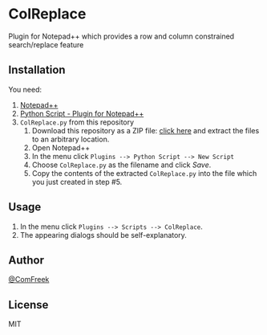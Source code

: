 # ColReplace

Plugin for Notepad++ which provides a row and column constrained search/replace feature

## Installation

You need:

1. [Notepad++](http://notepad-plus-plus.org/)
2. [Python Script - Plugin for Notepad++](http://npppythonscript.sourceforge.net/)
3. `ColReplace.py` from this repository<br>
   1. Download this repository as a ZIP file: [click here](https://github.com/ComFreek/ColReplace/archive/master.zip) and extract the files to an arbitrary location.
   2. Open Notepad++
   3. In the menu click `Plugins --> Python Script --> New Script`
   4. Choose `ColReplace.py` as the filename and click *Save*.
   5. Copy the contents of the extracted `ColReplace.py` into the file which you just created in step #5.


## Usage

1. In the menu click `Plugins --> Scripts --> ColReplace`.
2. The appearing dialogs should be self-explanatory.

## Author
[@ComFreek](http://twitter.com/ComFreek)

## License
MIT
